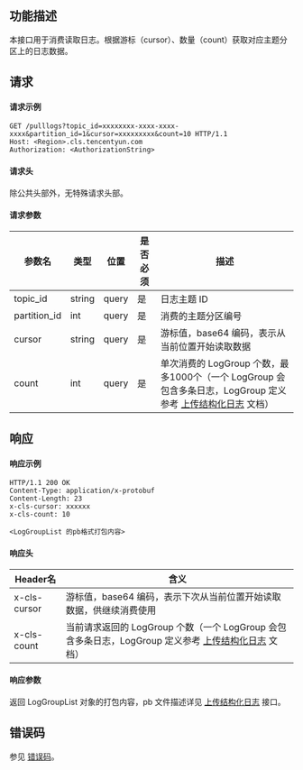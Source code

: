 ## 功能描述

本接口用于消费读取日志。根据游标（cursor）、数量（count）获取对应主题分区上的日志数据。

## 请求

#### 请求示例

```shell
GET /pulllogs?topic_id=xxxxxxxx-xxxx-xxxx-xxxx&partition_id=1&cursor=xxxxxxxxx&count=10 HTTP/1.1
Host: <Region>.cls.tencentyun.com
Authorization: <AuthorizationString>
```

#### 请求头

除公共头部外，无特殊请求头部。

#### 请求参数

| 参数名       | 类型   | 位置  | 是否必须 | 描述                                                         |
| ------------ | ------ | ----- | -------- | ------------------------------------------------------------ |
| topic_id     | string | query | 是       | 日志主题 ID                                                  |
| partition_id | int    | query | 是       | 消费的主题分区编号                                           |
| cursor       | string | query | 是       | 游标值，base64 编码，表示从当前位置开始读取数据              |
| count        | int    | query | 是       | 单次消费的 LogGroup 个数，最多1000个（一个 LogGroup 会包含多条日志，LogGroup 定义参考 [上传结构化日志](https://intl.cloud.tencent.com/document/product/614/16873) 文档） |



## 响应

#### 响应示例

```shell
HTTP/1.1 200 OK
Content-Type: application/x-protobuf
Content-Length: 23
x-cls-cursor: xxxxxx
x-cls-count: 10

<LogGroupList 的pb格式打包内容>
```

#### 响应头

| Header名     | 含义                                                         |
| ------------ | ------------------------------------------------------------ |
| x-cls-cursor | 游标值，base64 编码，表示下次从当前位置开始读取数据，供继续消费使用 |
| x-cls-count  | 当前请求返回的 LogGroup 个数（一个 LogGroup 会包含多条日志，LogGroup 定义参考 [上传结构化日志](https://intl.cloud.tencent.com/document/product/614/16873) 文档） |

#### 响应参数

返回 LogGroupList 对象的打包内容，pb 文件描述详见 [上传结构化日志](https://intl.cloud.tencent.com/document/product/614/16873) 接口。

## 错误码

参见 [错误码](https://intl.cloud.tencent.com/document/product/614/12402)。
